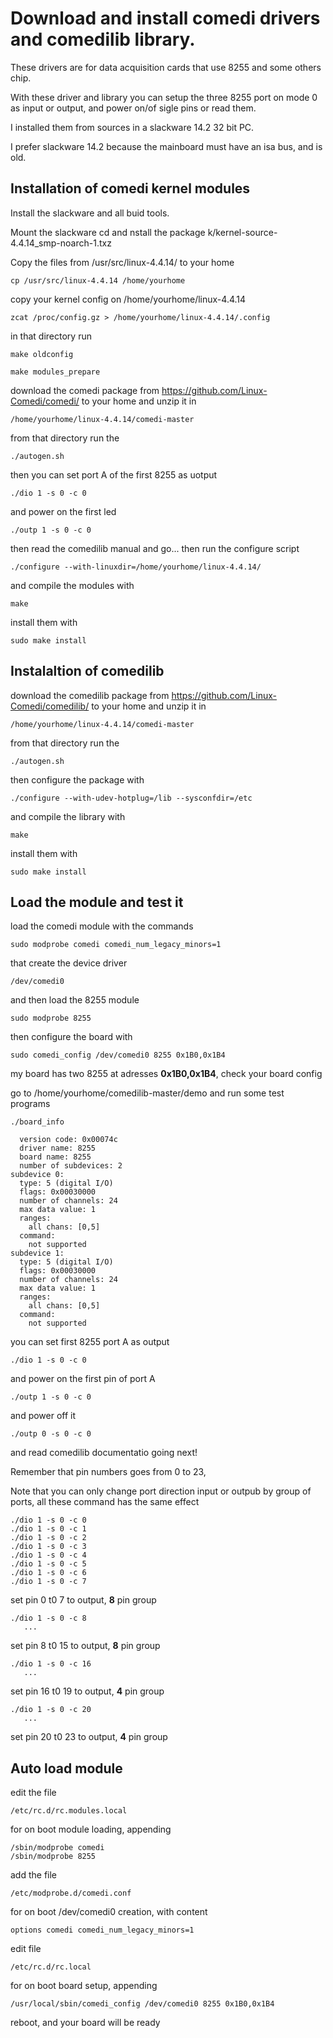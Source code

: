# Download and install comedi drivers and comedilib library.

These drivers are for data acquisition cards that use 8255 and some others chip.

With these driver and library you can setup the three 8255 port on mode 0 as input or output, and power on/of sigle pins or read them.

I installed them from sources in a slackware 14.2 32 bit PC.

I prefer slackware 14.2 because the mainboard must have an isa bus, and is old.

## Installation of comedi kernel modules

Install the slackware and all buid tools.

Mount the slackware cd and nstall the package k/kernel-source-4.4.14_smp-noarch-1.txz

Copy the files from /usr/src/linux-4.4.14/ to your home

```cp /usr/src/linux-4.4.14 /home/yourhome```

copy your kernel config on /home/yourhome/linux-4.4.14

```zcat /proc/config.gz > /home/yourhome/linux-4.4.14/.config```

in that directory run

```make oldconfig```

```make modules_prepare```

download the comedi package from https://github.com/Linux-Comedi/comedi/ to your home and unzip it in

```/home/yourhome/linux-4.4.14/comedi-master```

from that directory run the

```./autogen.sh```

then you can set port A of the first 8255 as uotput

```./dio 1 -s 0 -c 0```

and power on the first led

```./outp 1 -s 0 -c 0```

then read the comedilib manual and go...
then run the configure script

```./configure --with-linuxdir=/home/yourhome/linux-4.4.14/```

and compile the modules with

```make```

install them with

```sudo make install```

## Instalaltion of comedilib

download the comedilib package from https://github.com/Linux-Comedi/comedilib/ to your home and unzip it in

```/home/yourhome/linux-4.4.14/comedi-master```

from that directory run the

```./autogen.sh```

then configure the package with

```./configure --with-udev-hotplug=/lib --sysconfdir=/etc```

and compile the library with

```make```

install them with

```sudo make install```

## Load the module and test it

load the comedi module with the commands

```sudo modprobe comedi comedi_num_legacy_minors=1```

that create the device driver

```/dev/comedi0```

and then load the 8255 module

```sudo modprobe 8255```

then configure the board with

```sudo comedi_config /dev/comedi0 8255 0x1B0,0x1B4```

my board has two 8255 at adresses **0x1B0,0x1B4**, check your board config

go to /home/yourhome/comedilib-master/demo and run some test programs

```./board_info```

```overall info:
  version code: 0x00074c
  driver name: 8255
  board name: 8255
  number of subdevices: 2
subdevice 0:
  type: 5 (digital I/O)
  flags: 0x00030000
  number of channels: 24
  max data value: 1
  ranges:
    all chans: [0,5]
  command:
    not supported
subdevice 1:
  type: 5 (digital I/O)
  flags: 0x00030000
  number of channels: 24
  max data value: 1
  ranges:
    all chans: [0,5]
  command:
    not supported
```

you can set first 8255 port A as output

```./dio 1 -s 0 -c 0```

and power on the first pin of port A
 
```./outp 1 -s 0 -c 0```

and power off it

```./outp 0 -s 0 -c 0```

and read comedilib documentatio going next!

Remember that pin numbers goes from 0 to 23, 

Note that you can only change port direction input or outpub by group of ports, all these command has the same effect

```
./dio 1 -s 0 -c 0
./dio 1 -s 0 -c 1
./dio 1 -s 0 -c 2
./dio 1 -s 0 -c 3
./dio 1 -s 0 -c 4
./dio 1 -s 0 -c 5
./dio 1 -s 0 -c 6
./dio 1 -s 0 -c 7
```

set pin 0 t0 7 to output, **8** pin group

```
./dio 1 -s 0 -c 8
   ...
   ```

set pin 8 t0 15 to output, **8** pin group

```
./dio 1 -s 0 -c 16
   ...
   ```

set pin 16 t0 19 to output, **4** pin group

```
./dio 1 -s 0 -c 20
   ...
   ```

set pin 20 t0 23 to output, **4** pin group

## Auto load module

edit the file

```/etc/rc.d/rc.modules.local```

for on boot module loading, appending

```
/sbin/modprobe comedi
/sbin/modprobe 8255
```

add the file

```/etc/modprobe.d/comedi.conf```

for on boot /dev/comedi0 creation, with content

```options comedi comedi_num_legacy_minors=1```

edit file

```/etc/rc.d/rc.local```

for on boot board setup, appending

```/usr/local/sbin/comedi_config /dev/comedi0 8255 0x1B0,0x1B4```

reboot, and your board will be ready
